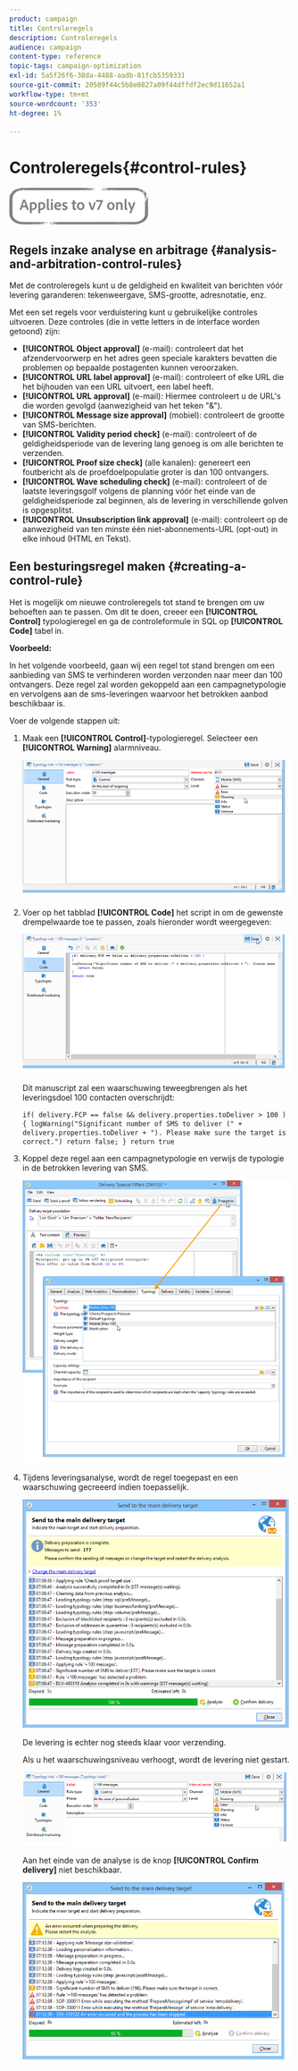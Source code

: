 ```yaml
---
product: campaign
title: Controleregels
description: Controleregels
audience: campaign
content-type: reference
topic-tags: campaign-optimization
exl-id: 5a5f26f6-38da-4488-aadb-81fcb5359331
source-git-commit: 20509f44c5b8e0827a09f44dffdf2ec9d11652a1
workflow-type: tm+mt
source-wordcount: '353'
ht-degree: 1%

---
```


# Controleregels{#control-rules}

![](../../assets/v7-only.svg)

## Regels inzake analyse en arbitrage {#analysis-and-arbitration-control-rules}

Met de controleregels kunt u de geldigheid en kwaliteit van berichten vóór levering garanderen: tekenweergave, SMS-grootte, adresnotatie, enz.

Met een set regels voor verduistering kunt u gebruikelijke controles uitvoeren. Deze controles (die in vette letters in de interface worden getoond) zijn:

* **[!UICONTROL Object approval]** (e-mail): controleert dat het afzendervoorwerp en het adres geen speciale karakters bevatten die problemen op bepaalde postagenten kunnen veroorzaken.
* **[!UICONTROL URL label approval]** (e-mail): controleert of elke URL die het bijhouden van een URL uitvoert, een label heeft.
* **[!UICONTROL URL approval]** (e-mail): Hiermee controleert u de URL&#39;s die worden gevolgd (aanwezigheid van het teken &quot;&amp;&quot;).
* **[!UICONTROL Message size approval]** (mobiel): controleert de grootte van SMS-berichten.
* **[!UICONTROL Validity period check]** (e-mail): controleert of de geldigheidsperiode van de levering lang genoeg is om alle berichten te verzenden.
* **[!UICONTROL Proof size check]** (alle kanalen): genereert een foutbericht als de proefdoelpopulatie groter is dan 100 ontvangers.
* **[!UICONTROL Wave scheduling check]** (e-mail): controleert of de laatste leveringsgolf volgens de planning vóór het einde van de geldigheidsperiode zal beginnen, als de levering in verschillende golven is opgesplitst.
* **[!UICONTROL Unsubscription link approval]** (e-mail): controleert op de aanwezigheid van ten minste één niet-abonnements-URL (opt-out) in elke inhoud (HTML en Tekst).

## Een besturingsregel maken {#creating-a-control-rule}

Het is mogelijk om nieuwe controleregels tot stand te brengen om uw behoeften aan te passen. Om dit te doen, creeer een **[!UICONTROL Control]** typologieregel en ga de controleformule in SQL op **[!UICONTROL Code]** tabel in.

**Voorbeeld:**

In het volgende voorbeeld, gaan wij een regel tot stand brengen om een aanbieding van SMS te verhinderen worden verzonden naar meer dan 100 ontvangers. Deze regel zal worden gekoppeld aan een campagnetypologie en vervolgens aan de sms-leveringen waarvoor het betrokken aanbod beschikbaar is.

Voer de volgende stappen uit:

1. Maak een **[!UICONTROL Control]**-typologieregel. Selecteer een **[!UICONTROL Warning]** alarmniveau.

   ![](assets/campaign_opt_create_control_01.png)

1. Voer op het tabblad **[!UICONTROL Code]** het script in om de gewenste drempelwaarde toe te passen, zoals hieronder wordt weergegeven:

   ![](assets/campaign_opt_create_control_02.png)

   Dit manuscript zal een waarschuwing teweegbrengen als het leveringsdoel 100 contacten overschrijdt:

   ```
   if( delivery.FCP == false && delivery.properties.toDeliver > 100 ) { logWarning("Significant number of SMS to deliver (" + delivery.properties.toDeliver + "). Please make sure the target is correct.") return false; } return true
   ```

1. Koppel deze regel aan een campagnetypologie en verwijs de typologie in de betrokken levering van SMS.

   ![](assets/campaign_opt_create_control_03.png)

1. Tijdens leveringsanalyse, wordt de regel toegepast en een waarschuwing gecreeerd indien toepasselijk.

   ![](assets/campaign_opt_create_control_04.png)

   De levering is echter nog steeds klaar voor verzending.

   Als u het waarschuwingsniveau verhoogt, wordt de levering niet gestart.

   ![](assets/campaign_opt_create_control_05.png)

   Aan het einde van de analyse is de knop **[!UICONTROL Confirm delivery]** niet beschikbaar.

   ![](assets/campaign_opt_create_control_06.png)
